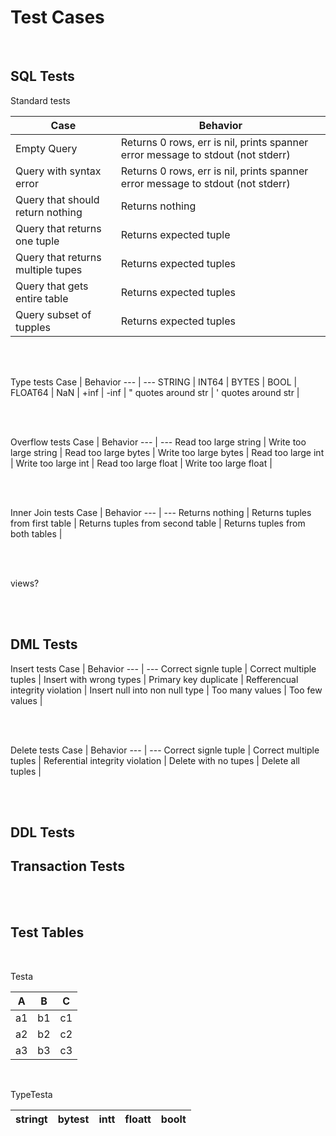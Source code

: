 
# Test Cases

<br>  

## SQL Tests

Standard tests 

Case | Behavior 
--- | --- 
Empty Query | Returns 0 rows, err is nil, prints spanner error message to stdout (not stderr)
Query with syntax error | Returns 0 rows, err is nil, prints spanner error message to stdout (not stderr)
Query that should return nothing | Returns nothing 
Query that returns one tuple | Returns expected tuple 
Query that returns multiple tupes | Returns expected tuples
Query that gets entire table | Returns expected tuples
Query subset of tupples | Returns expected tuples

<br>
<br>

Type tests 
Case | Behavior 
--- | --- 
STRING | 
INT64 |
BYTES |
BOOL |
FLOAT64 |
NaN |
+inf |
-inf |
" quotes around str |
' quotes around str |

<br>
<br>

Overflow tests
Case | Behavior 
--- | --- 
Read too large string | 
Write too large string |
Read too large bytes | 
Write too large bytes |
Read too large int |
Write too large int |
Read too large float |
Write too large float |

<br>
<br>

Inner Join tests
Case | Behavior 
--- | --- 
Returns nothing | 
Returns tuples from first table |
Returns tuples from second table |
Returns tuples from both tables | 


<br>
<br>

views?


<br>
<br>

## DML Tests

Insert tests 
Case | Behavior
--- | --- 
Correct signle tuple | 
Correct multiple tuples |
Insert with wrong types |
Primary key duplicate | 
Refferencual integrity violation |
Insert null into non null type |
Too many values | 
Too few values |


<br>
<br>

Delete tests
Case | Behavior
--- | --- 
Correct signle tuple | 
Correct multiple tuples |
Referential integrity violation |
Delete with no tupes |
Delete all tuples |


<br>
<br>

## DDL Tests 





## Transaction Tests


<br>
<br>

## Test Tables

<br>

Testa

A | B | C
--- | --- | ---
a1 |  b1 | c1
a2 |  b2 | c2
a3 |  b3 | c3

<br>

TypeTesta

stringt | bytest | intt | floatt | boolt
--- | --- | --- | --- | ---
